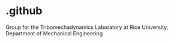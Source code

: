 # .github
Group for the Tribomechadynamics Laboratory at Rice University, Department of Mechanical Engineering
